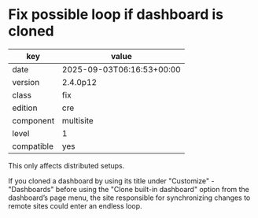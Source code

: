 [//]: # (werk v2)
# Fix possible loop if dashboard is cloned

key        | value
---------- | ---
date       | 2025-09-03T06:16:53+00:00
version    | 2.4.0p12
class      | fix
edition    | cre
component  | multisite
level      | 1
compatible | yes

This only affects distributed setups.

If you cloned a dashboard by using its title under "Customize" - "Dashboards"
before using the "Clone built-in dashboard" option from the dashboard’s page
menu, the site responsible for synchronizing changes to remote sites could
enter an endless loop.
